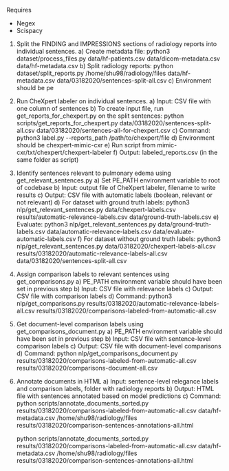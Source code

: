 Requires
- Negex 
- Scispacy

1. Split the FINDING and IMPRESSIONS sections of radiology reports into individual sentences.
	a) Create metadata file: python3 dataset/process_files.py data/hf-patients.csv data/dicom-metadata.csv data/hf-metadata.csv
	b) Split radiology reports: python dataset/split_reports.py /home/shu98/radiology/files data/hf-metadata.csv data/03182020/sentences-split-all.csv
	c) Environment should be pe

2. Run CheXpert labeler on individual sentences. 
    a) Input: CSV file with one column of sentences
    b) To create input file, run get_reports_for_chexpert.py on the split sentences: python scripts/get_reports_for_chexpert.py data/03182020/sentences-split-all.csv data/03182020/sentences-all-for-chexpert.csv
    c) Command: python3 label.py --reports_path /path/to/chexpert/file
    d) Environment should be chexpert-mimic-cxr
    e) Run script from mimic-cxr/txt/chexpert/chexpert-labeler
    f) Output: labeled_reports.csv (in the same folder as script)

3. Identify sentences relevant to pulmonary edema using get_relevant_sentences.py
	a) Set PE_PATH environment variable to root of codebase 
    b) Input: output file of CheXpert labeler, filename to write results 
    c) Output: CSV file with automatic labels (boolean, relevant or not relevant)
    d) For dataset with ground truth labels: python3 nlp/get_relevant_sentences.py data/chexpert-labels.csv results/automatic-relevance-labels.csv data/ground-truth-labels.csv
    e) Evaluate: python3 nlp/get_relevant_sentences.py data/ground-truth-labels.csv data/automatic-relevance-labels.csv data/evaluate-automatic-labels.csv
    f) For dataset without ground truth labels: python3 nlp/get_relevant_sentences.py data/03182020/chexpert-labels-all.csv results/03182020/automatic-relevance-labels-all.csv data/03182020/sentences-split-all.csv

4. Assign comparison labels to relevant sentences using get_comparisons.py
	a) PE_PATH environment variable should have been set in previous step
	b) Input: CSV file with relevance labels
	c) Output: CSV file with comparison labels 
	d) Command: python3 nlp/get_comparisons.py results/03182020/automatic-relevance-labels-all.csv results/03182020/comparisons-labeled-from-automatic-all.csv

5. Get document-level comparison labels using get_comparisons_document.py
	a) PE_PATH environment variable should have been set in previous step
	b) Input: CSV file with sentence-level comparison labels 
	c) Output: CSV file with document-level comparisons 
	d) Command: python nlp/get_comparisons_document.py results/03182020/comparisons-labeled-from-automatic-all.csv results/03182020/comparisons-document-all.csv

6. Annotate documents in HTML 
	a) Input: sentence-level relegance labels and comparison labels, folder with radiology reports
	b) Output: HTML file with sentences annotated based on model predictions 
	c) Command: python scripts/annotate_documents_sorted.py results/03182020/comparisons-labeled-from-automatic-all.csv data/hf-metadata.csv /home/shu98/radiology/files results/03182020/comparison-sentences-annotations-all.html

	python scripts/annotate_documents_sorted.py results/03182020/comparisons-labeled-from-automatic-all.csv data/hf-metadata.csv /home/shu98/radiology/files results/03182020/comparison-sentences-annotations-all.html